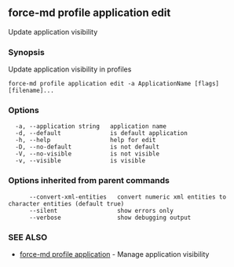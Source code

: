 ## force-md profile application edit

Update application visibility

### Synopsis

Update application visibility in profiles

```
force-md profile application edit -a ApplicationName [flags] [filename]...
```

### Options

```
  -a, --application string   application name
  -d, --default              is default application
  -h, --help                 help for edit
  -D, --no-default           is not default
  -V, --no-visible           is not visible
  -v, --visible              is visible
```

### Options inherited from parent commands

```
      --convert-xml-entities   convert numeric xml entities to character entities (default true)
      --silent                 show errors only
      --verbose                show debugging output
```

### SEE ALSO

* [force-md profile application](force-md_profile_application.md)	 - Manage application visibility


